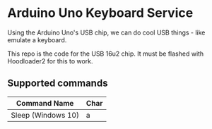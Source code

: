# Arduino Uno Keyboard Service

Using the Arduino Uno's USB chip, we can do cool USB things - like emulate a keyboard.

This repo is the code for the USB 16u2 chip. It must be flashed with Hoodloader2 for this to work.

## Supported commands

| Command Name       | Char |
|--------------------|------|
| Sleep (Windows 10) | a    |  